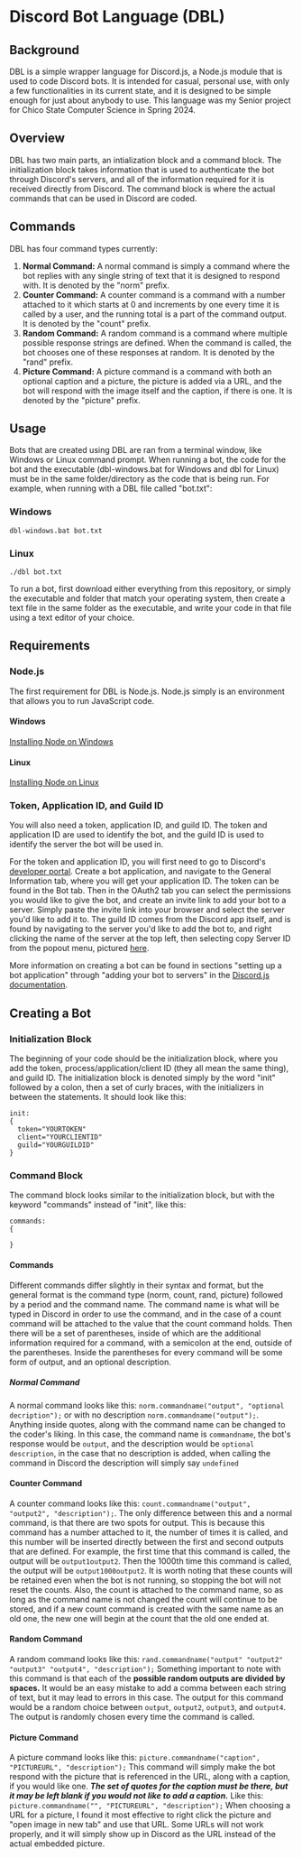 # Discord Bot Language (DBL)
## Background
DBL is a simple wrapper language for Discord.js, a Node.js module that is used to code Discord bots. It is intended for casual, personal use, with only a few functionalities in its current state, and it is designed to be simple enough for just about anybody to use. This language was my Senior project for Chico State Computer Science in Spring 2024.

## Overview
DBL has two main parts, an intialization block and a command block. The initialization block takes information that is used to authenticate the bot through Discord's servers, and all of the information required for it is received directly from Discord. The command block is where the actual commands that can be used in Discord are coded.

## Commands
DBL has four command types currently:
1. **Normal Command:** A normal command is simply a command where the bot replies with any single string of text that it is designed to respond with. It is denoted by the "norm" prefix.
2. **Counter Command:** A counter command is a command with a number attached to it which starts at 0 and increments by one every time it is called by a user, and the running total is a part of the command output. It is denoted by the "count" prefix.
3. **Random Command:** A random command is a command where multiple possible response strings are defined. When the command is called, the bot chooses one of these responses at random. It is denoted by the "rand" prefix.
4. **Picture Command:** A picture command is a command with both an optional caption and a picture, the picture is added via a URL, and the bot will respond with the image itself and the caption, if there is one. It is denoted by the "picture" prefix.

## Usage
Bots that are created using DBL are ran from a terminal window, like Windows or Linux command prompt. When running a bot, the code for the bot and the executable (dbl-windows.bat for Windows and dbl for Linux) must be in the same folder/directory as the code that is being run. For example, when running with a DBL file called "bot.txt":

### Windows
```
dbl-windows.bat bot.txt
```
### Linux
```
./dbl bot.txt
```

To run a bot, first download either everything from this repository, or simply the executable and folder that match your operating system, then create a text file in the same folder as the executable, and write your code in that file using a text editor of your choice.

## Requirements
### Node.js
The first requirement for DBL is Node.js. Node.js simply is an environment that allows you to run JavaScript code.
#### Windows
[Installing Node on Windows](https://radixweb.com/blog/installing-npm-and-nodejs-on-windows-and-mac)
#### Linux
[Installing Node on Linux](https://www.geeksforgeeks.org/installation-of-node-js-on-linux/)

### Token, Application ID, and Guild ID
You will also need a token, application ID, and guild ID. The token and application ID are used to identify the bot, and the guild ID is used to identify the server the bot will be used in. 

For the token and application ID, you will first need to go to Discord's [developer portal](https://discord.com/developers). Create a bot application, and navigate to the General Information tab, where you will get your application ID. The token can be found in the Bot tab. Then in the OAuth2 tab you can select the permissions you would like to give the bot, and create an invite link to add your bot to a server. Simply paste the invite link into your browser and select the server you'd like to add it to. The guild ID comes from the Discord app itself, and is found by navigating to the server you'd like to add the bot to, and right clicking the name of the server at the top left, then selecting copy Server ID from the popout menu, pictured [here](https://i.imgur.com/PTLxLqJ.png).

More information on creating a bot can be found in sections "setting up a bot application" through "adding your bot to servers" in the [Discord.js documentation](https://discordjs.guide/preparations/setting-up-a-bot-application.html).

## Creating a Bot
### Initialization Block
The beginning of your code should be the initialization block, where you add the token, process/application/client ID (they all mean the same thing), and guild ID. The initialization block is denoted simply by the word "init" followed by a colon, then a set of curly braces, with the initializers in between the statements. It should look like this:
```
init:
{
  token="YOURTOKEN"
  client="YOURCLIENTID"
  guild="YOURGUILDID"
}
```
### Command Block
The command block looks similar to the initialization block, but with the keyword "commands" instead of "init", like this:
```
commands:
{
  
}
```
#### Commands
Different commands differ slightly in their syntax and format, but the general format is the command type (norm, count, rand, picture) followed by a period and the command name. The command name is what will be typed in Discord in order to use the command, and in the case of a count command will be attached to the value that the count command holds. Then there will be a set of parentheses, inside of which are the additional information required for a command, with a semicolon at the end, outside of the parentheses. Inside the parentheses for every command will be some form of output, and an optional description. 
##### Normal Command
A normal command looks like this: `norm.commandname("output", "optional decription");` or with no description `norm.commandname("output");`. Anything inside quotes, along with the command name can be changed to the coder's liking. In this case, the command name is ```commandname```, the bot's response would be ```output```, and the description would be ```optional description```, in the case that no description is added, when calling the command in Discord the description will simply say ```undefined```
#### Counter Command
A counter command looks like this: `count.commandname("output", "output2", "description");`. The only difference between this and a normal command, is that there are two spots for output. This is because this command has a number attached to it, the number of times it is called, and this number will be inserted directly between the first and second outputs that are defined. For example, the first time that this command is called, the output will be `output1output2`. Then the 1000th time this command is called, the output will be `output1000output2`. It is worth noting that these counts will be retained even when the bot is not running, so stopping the bot will not reset the counts. Also, the count is attached to the command name, so as long as the command name is not changed the count will continue to be stored, and if a new count command is created with the same name as an old one, the new one will begin at the count that the old one ended at.
#### Random Command
A random command looks like this: `rand.commandname("output" "output2" "output3" "output4", "description");` Something important to note with this command is that each of the **possible random outputs are divided by spaces.** It would be an easy mistake to add a comma between each string of text, but it may lead to errors in this case. The output for this command would be a random choice between `output`, `output2`, `output3`, and `output4`. The output is randomly chosen every time the command is called.
#### Picture Command
A picture command looks like this: `picture.commandname("caption", "PICTUREURL", "description");` This command will simply make the bot respond with the picture that is referenced in the URL, along with a caption, if you would like one. ***The set of quotes for the caption must be there, but it may be left blank if you would not like to add a caption.*** Like this: `picture.commandname("", "PICTUREURL", "description");` When choosing a URL for a picture, I found it most effective to right click the picture and "open image in new tab" and use that URL. Some URLs will not work properly, and it will simply show up in Discord as the URL instead of the actual embedded picture.
